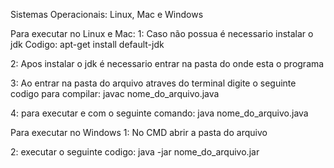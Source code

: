 Sistemas Operacionais: Linux, Mac e Windows

Para executar no Linux e Mac:
  1: Caso não possua é necessario instalar o jdk
  Codigo: apt-get install default-jdk
  
  2: Apos instalar o jdk é necessario entrar na pasta do onde esta o programa
  
  3: Ao entrar na pasta do arquivo atraves do terminal digite o seguinte codigo para compilar: javac nome_do_arquivo.java
  
  4: para executar e com o seguinte comando: java nome_do_arquivo.java
  
  
Para executar no Windows
  1: No CMD abrir a pasta do arquivo
  
  2: executar o seguinte codigo: java -jar nome_do_arquivo.jar
